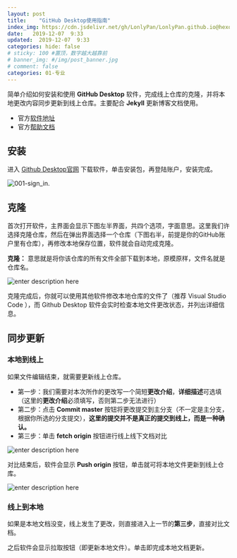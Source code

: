 ```yaml
---
layout: post
title:    "GitHub Desktop使用指南"
index_img: https://cdn.jsdelivr.net/gh/LonlyPan/LonlyPan.github.io@hexo_source/hexo_images/GitHub_Desktop使用指南/github_desktop_logo.png
date:   2019-12-07  9:33 
updated:  2019-12-07  9:33 
categories: hide: false
# sticky: 100 #置顶，数字越大越靠前
# banner_img: #/img/post_banner.jpg
# comment: false
categories: 01-专业
---
```


简单介绍如何安装和使用 **GitHub Desktop** 软件，完成线上仓库的克隆，并将本地更改内容同步更新到线上仓库。主要配合 **Jekyll** 更新博客文档使用。

- 官方[软件地址](https://desktop.github.com/)
- 官方[帮助文档](https://help.github.com/en)

## 安装

进入 [Github Desktop官网](https://desktop.github.com/) 下载软件，单击安装包，再登陆账户，安装完成。

![001-sign_in.](https://cdn.jsdelivr.net/gh/LonlyPan/LonlyPan.github.io@hexo_source/hexo_images/GitHub_Desktop使用指南/001=sign_in.png)

## 克隆

首次打开软件，主界面会显示下图左半界面，共四个选项，字面意思。这里我们许选择克隆仓库，然后在弹出界面选择一个仓库（下图右半，前提是你的GitHub账户里有仓库），再修改本地保存位置，软件就会自动完成克隆。  

**克隆：** 意思就是将你该仓库的所有文件全部下载到本地，原模原样，文件名就是仓库名。

![enter description here](https://cdn.jsdelivr.net/gh/LonlyPan/LonlyPan.github.io@hexo_source/hexo_images/GitHub_Desktop使用指南/clone.png)

克隆完成后，你就可以使用其他软件修改本地仓库的文件了（推荐 Visual Studio Code ），而 Github Desktop 软件会实时检查本地文件更改状态，并列出详细信息。

## 同步更新

### 本地到线上

如果文件编辑结束，就需要更新线上仓库。

- 第一步：我们需要对本次所作的更改写一个简短**更改介绍**，**详细描述**可选填（这里的**更改介绍**必须填写，否则第二步无法进行）
- 第二步：点击 **Commit master** 按钮将更改提交到主分支（不一定是主分支，根据你所选的分支提交），**这里的提交并不是真正的提交到线上，而是一种确认。**
- 第三步：单击 **fetch origin** 按钮进行线上线下文档对比

![enter description here](https://cdn.jsdelivr.net/gh/LonlyPan/LonlyPan.github.io@hexo_source/hexo_images/GitHub_Desktop使用指南/003-change_file.png)

对比结束后，软件会显示 **Push origin** 按钮，单击就可将本地文件更新到线上仓库。

![enter description here](https://cdn.jsdelivr.net/gh/LonlyPan/LonlyPan.github.io@hexo_source/hexo_images/GitHub_Desktop使用指南/004-push.png)

### 线上到本地

如果是本地文档没变，线上发生了更改，则直接进入上一节的**第三步**，直接对比文档。

之后软件会显示拉取按钮（即更新本地文件）。单击即完成本地文档更新。